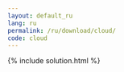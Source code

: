 ```yaml
---
layout: default_ru
lang: ru
permalink: /ru/download/cloud/
code: cloud
---
```

{% include solution.html %}
